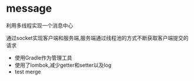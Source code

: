 # message
利用多线程实现一个消息中心

通过socket实现客户端和服务端,服务端通过线程池的方式不断获取客户端提交的请求

- 使用Gradle作为管理工具
- 使用了lombok,减少getter和setter以及log
- test merge
